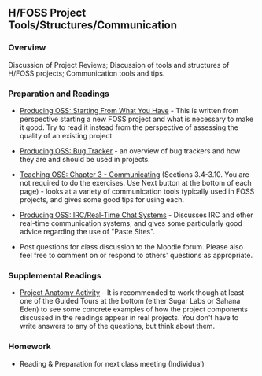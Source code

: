 ## H/FOSS Project Tools/Structures/Communication

### Overview

Discussion of Project Reviews; Discussion of tools and structures of H/FOSS projects; Communication tools and tips.

### Preparation and Readings

- [Producing OSS: Starting From What You Have](http://producingoss.com/en/getting-started.html#starting-from-what-you-have) - This is written from perspective starting a new FOSS project and what is necessary to make it good. Try to read it instead from the perspective of assessing the quality of an existing project.
- [Producing OSS: Bug Tracker](http://producingoss.com/en/bug-tracker.html) - an overview of bug trackers and how they are and should be used in projects.
- [Teaching OSS: Chapter 3 - Communicating](https://quaid.fedorapeople.org/TOS/Practical_Open_Source_Software_Exploration/html/sn-Lay_of_the_Land-Communicating.html) (Sections 3.4-3.10. You are not required to do the exercises. Use Next button at the bottom of each page) - looks at a variety of communication tools typically used in FOSS projects, and gives some good tips for using each.
- [Producing OSS: IRC/Real-Time Chat Systems](http://producingoss.com/en/irc.html) - Discusses IRC and other real-time communication systems, and gives some particularly good advice regarding the use of "Paste Sites".

- Post questions for class discussion to the Moodle forum. Please also feel free to comment on or respond to others' questions as appropriate.

### Supplemental Readings

- [Project Anatomy Activity](http://foss2serve.org/index.php/Intro_to_FOSS_Project_Anatomy_(Activity)) -
  It is recommended to work though at least one of the Guided Tours at
  the bottom (either Sugar Labs or Sahana Eden) to see some concrete
  examples of how the project components discussed in the readings
  appear in real projects. You don't have to write answers to any of
  the questions, but think about them.

### Homework

- Reading & Preparation for next class meeting (Individual)
